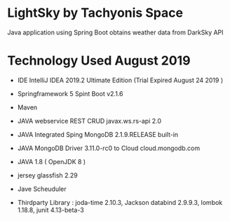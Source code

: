 # LightSky by Tachyonis Space

Java application using Spring Boot obtains weather data from DarkSky API

# Technology Used August 2019
 - IDE IntelliJ IDEA 2019.2 Ultimate Edition (Trial Expired August 24 2019 )
 
 - Springframework 5 Spint Boot v2.1.6
 - Maven
 - JAVA webservice REST CRUD javax.ws.rs-api 2.0
 - JAVA Integrated Sping MongoDB 2.1.9.RELEASE built-in
 - JAVA MongoDB Driver 3.11.0-rc0 to Cloud cloud.mongodb.com
 - JAVA 1.8 ( OpenJDK 8 )
 - jersey glassfish 2.29
 - Jave Scheuduler
 - Thirdparty Library : joda-time 2.10.3, Jackson databind 2.9.9.3, lombok 1.18.8, junit 4.13-beta-3
 

